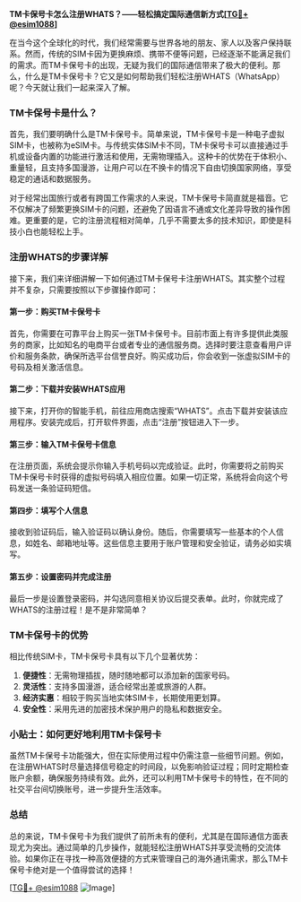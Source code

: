**TM卡保号卡怎么注册WHATS？——轻松搞定国际通信新方式[[TG💪+ @esim1088](https://t.me/s/esim1088)]**

在当今这个全球化的时代，我们经常需要与世界各地的朋友、家人以及客户保持联系。然而，传统的SIM卡因为更换麻烦、携带不便等问题，已经逐渐不能满足我们的需求。而TM卡保号卡的出现，无疑为我们的国际通信带来了极大的便利。那么，什么是TM卡保号卡？它又是如何帮助我们轻松注册WHATS（WhatsApp）呢？今天就让我们一起来深入了解。

### TM卡保号卡是什么？

首先，我们要明确什么是TM卡保号卡。简单来说，TM卡保号卡是一种电子虚拟SIM卡，也被称为eSIM卡。与传统实体SIM卡不同，TM卡保号卡可以直接通过手机或设备内置的功能进行激活和使用，无需物理插入。这种卡的优势在于体积小、重量轻，且支持多国漫游，让用户可以在不换卡的情况下自由切换国家网络，享受稳定的通话和数据服务。

对于经常出国旅行或者有跨国工作需求的人来说，TM卡保号卡简直就是福音。它不仅解决了频繁更换SIM卡的问题，还避免了因语言不通或文化差异导致的操作困难。更重要的是，它的注册流程相对简单，几乎不需要太多的技术知识，即使是科技小白也能轻松上手。

### 注册WHATS的步骤详解

接下来，我们来详细讲解一下如何通过TM卡保号卡注册WHATS。其实整个过程并不复杂，只需要按照以下步骤操作即可：

#### 第一步：购买TM卡保号卡

首先，你需要在可靠平台上购买一张TM卡保号卡。目前市面上有许多提供此类服务的商家，比如知名的电商平台或者专业的通信服务商。选择时要注意查看用户评价和服务条款，确保所选平台信誉良好。购买成功后，你会收到一张虚拟SIM卡的号码及相关激活信息。

#### 第二步：下载并安装WHATS应用

接下来，打开你的智能手机，前往应用商店搜索“WHATS”。点击下载并安装该应用程序。安装完成后，打开软件界面，点击“注册”按钮进入下一步。

#### 第三步：输入TM卡保号卡信息

在注册页面，系统会提示你输入手机号码以完成验证。此时，你需要将之前购买TM卡保号卡时获得的虚拟号码填入相应位置。如果一切正常，系统将会向这个号码发送一条验证码短信。

#### 第四步：填写个人信息

接收到验证码后，输入验证码以确认身份。随后，你需要填写一些基本的个人信息，如姓名、邮箱地址等。这些信息主要用于账户管理和安全验证，请务必如实填写。

#### 第五步：设置密码并完成注册

最后一步是设置登录密码，并勾选同意相关协议后提交表单。此时，你就完成了WHATS的注册过程！是不是非常简单？

### TM卡保号卡的优势

相比传统SIM卡，TM卡保号卡具有以下几个显著优势：

1. **便捷性**：无需物理插拔，随时随地都可以添加新的国家号码。
2. **灵活性**：支持多国漫游，适合经常出差或旅游的人群。
3. **经济实惠**：相较于购买当地实体SIM卡，长期使用更划算。
4. **安全性**：采用先进的加密技术保护用户的隐私和数据安全。

### 小贴士：如何更好地利用TM卡保号卡

虽然TM卡保号卡功能强大，但在实际使用过程中仍需注意一些细节问题。例如，在注册WHATS时尽量选择信号稳定的时间段，以免影响验证过程；同时定期检查账户余额，确保服务持续有效。此外，还可以利用TM卡保号卡的特性，在不同的社交平台间切换账号，进一步提升生活效率。

### 总结

总的来说，TM卡保号卡为我们提供了前所未有的便利，尤其是在国际通信方面表现尤为突出。通过简单的几步操作，就能轻松注册WHATS并享受流畅的交流体验。如果你正在寻找一种高效便捷的方式来管理自己的海外通讯需求，那么TM卡保号卡绝对是一个值得尝试的选择！

[[TG💪+ @esim1088](https://t.me/s/esim1088) ![Image](https://i.postimg.cc/4NQfJmqS/Snipaste-2025-05-13-00-14-12.png)]